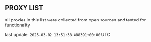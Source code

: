 ## PROXY LIST

all proxies in this list were collected from open sources and tested for functionality

last update: `2025-03-02 13:51:38.888391+00:00` UTC